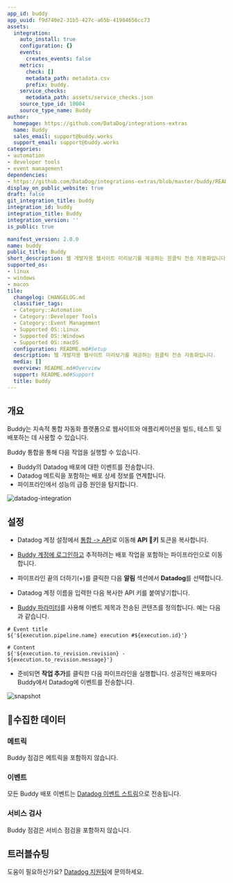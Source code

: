 ```yaml
---
app_id: buddy
app_uuid: f9d740e2-31b5-427c-a65b-41984656cc73
assets:
  integration:
    auto_install: true
    configuration: {}
    events:
      creates_events: false
    metrics:
      check: []
      metadata_path: metadata.csv
      prefix: buddy.
    service_checks:
      metadata_path: assets/service_checks.json
    source_type_id: 10004
    source_type_name: Buddy
author:
  homepage: https://github.com/DataDog/integrations-extras
  name: Buddy
  sales_email: support@buddy.works
  support_email: support@buddy.works
categories:
- automation
- developer tools
- event management
dependencies:
- https://github.com/DataDog/integrations-extras/blob/master/buddy/README.md
display_on_public_website: true
draft: false
git_integration_title: buddy
integration_id: buddy
integration_title: Buddy
integration_version: ''
is_public: true

manifest_version: 2.0.0
name: buddy
public_title: Buddy
short_description: 웹 개발자용 웹사이트 미리보기를 제공하는 원클릭 전송 자동화입니다.
supported_os:
- linux
- windows
- macos
tile:
  changelog: CHANGELOG.md
  classifier_tags:
  - Category::Automation
  - Category::Developer Tools
  - Category::Event Management
  - Supported OS::Linux
  - Supported OS::Windows
  - Supported OS::macOS
  configuration: README.md#Setup
  description: 웹 개발자용 웹사이트 미리보기를 제공하는 원클릭 전송 자동화입니다.
  media: []
  overview: README.md#Overview
  support: README.md#Support
  title: Buddy
---
```


<!--  SOURCED FROM https://github.com/DataDog/integrations-extras -->


## 개요
Buddy는 지속적 통합 자동화 플랫폼으로 웹사이트와 애플리케이션을 빌드, 테스트 및 배포하는 데 사용할 수 있습니다.

Buddy 통합을 통해 다음 작업을 실행할 수 있습니다.

- Buddy의 Datadog 배포에 대한 이벤트를 전송합니다.
- Datadog 메트릭을 포함하는 배포 상세 정보를 연계합니다.
- 파이프라인에서 성능의 급증 원인을 탐지합니다.

![datadog-integration][1]

## 설정

- Datadog 계정 설정에서 [통합 -> API][2]로 이동해 **API 키** 토큰을 복사합니다.

- [Buddy 계정에 로그인하고][3] 추적하려는 배포 작업을 포함하는 파이프라인으로 이동합니다.

- 파이프라인 끝의 더하기(+)를 클릭한 다음 **알림** 섹션에서 **Datadog**를 선택합니다.

- Datadog 계정 이름을 입력한 다음 복사한 API 키를 붙여넣기합니다.

- [Buddy 파라미터][4]를 사용해 이벤트 제목과 전송된 콘텐츠를 정의합니다. 예는 다음과 같습니다.

```text
# Event title
${'${execution.pipeline.name} execution #${execution.id}'}

# Content
${'${execution.to_revision.revision} - ${execution.to_revision.message}'}
```

- 준비되면 **작업 추가**를 클릭한 다음 파이프라인을 실행합니다. 성공적인 배포마다 Buddy에서 Datadog에 이벤트를 전송합니다.

![snapshot][5]

## 수집한 데이터

### 메트릭

Buddy 점검은 메트릭을 포함하지 않습니다.

### 이벤트

모든 Buddy 배포 이벤트는 [Datadog 이벤트 스트림][6]으로 전송됩니다.

### 서비스 검사

Buddy 점검은 서비스 점검을 포함하지 않습니다.

## 트러블슈팅

도움이 필요하신가요? [Datadog 지원팀][7]에 문의하세요.

[1]: https://raw.githubusercontent.com/DataDog/integrations-extras/master/buddy/images/datadog-integration.png
[2]: https://app.datadoghq.com/organization-settings/api-keys
[3]: https://app.buddy.works/login
[4]: https://buddy.works/knowledge/deployments/what-parameters-buddy-use
[5]: https://raw.githubusercontent.com/DataDog/integrations-extras/master/buddy/images/snapshot.png
[6]: https://docs.datadoghq.com/ko/events/
[7]: https://docs.datadoghq.com/ko/help/
